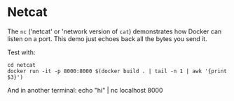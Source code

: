 # Netcat

The `nc` ('netcat' or 'network version of `cat`) demonstrates how Docker can listen on a port. This demo just echoes back all the bytes you send it.

Test with:

    cd netcat
    docker run -it -p 8000:8000 $(docker build . | tail -n 1 | awk '{print $3}')

And in another terminal:
    echo "hi" | nc localhost 8000

